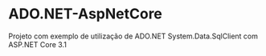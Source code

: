 # ADO.NET-AspNetCore
Projeto com exemplo de utilização de ADO.NET System.Data.SqlClient com ASP.NET Core 3.1
